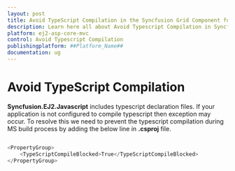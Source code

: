 ```yaml
---
layout: post
title: Avoid TypeScript Compilation in the Syncfusion Grid Component for ##Platform_Name##
description: Learn here all about Avoid Typescript Compilation in Syncfusion ##Platform_Name## Grid component of Syncfusion Essential JS 2 and more.
platform: ej2-asp-core-mvc
control: Avoid Typescript Compilation
publishingplatform: ##Platform_Name##
documentation: ug
---
```


# Avoid TypeScript Compilation

**Syncfusion.EJ2.Javascript** includes typescript declaration files. If your application is not configured to compile typescript then exception may occur. To resolve this we need to prevent the typescript compilation during MS build process by adding the below line in **.csproj** file.

```cs

<PropertyGroup>
    <TypeScriptCompileBlocked>True</TypeScriptCompileBlocked>
</PropertyGroup>

```